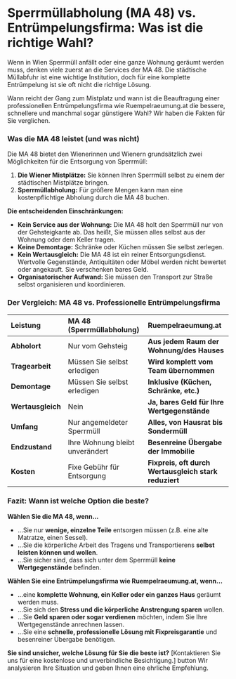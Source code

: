 # Sperrmüllabholung (MA 48) vs. Entrümpelungsfirma: Was ist die richtige Wahl?

Wenn in Wien Sperrmüll anfällt oder eine ganze Wohnung geräumt werden muss, denken viele zuerst an die Services der MA 48. Die städtische Müllabfuhr ist eine wichtige Institution, doch für eine komplette Entrümpelung ist sie oft nicht die richtige Lösung.

Wann reicht der Gang zum Mistplatz und wann ist die Beauftragung einer professionellen Entrümpelungsfirma wie Ruempelraeumung.at die bessere, schnellere und manchmal sogar günstigere Wahl? Wir haben die Fakten für Sie verglichen.

### Was die MA 48 leistet (und was nicht)

Die MA 48 bietet den Wienerinnen und Wienern grundsätzlich zwei Möglichkeiten für die Entsorgung von Sperrmüll:

1.  **Die Wiener Mistplätze:** Sie können Ihren Sperrmüll selbst zu einem der städtischen Mistplätze bringen.
2.  **Sperrmüllabholung:** Für größere Mengen kann man eine kostenpflichtige Abholung durch die MA 48 buchen.

**Die entscheidenden Einschränkungen:**
*   **Kein Service aus der Wohnung:** Die MA 48 holt den Sperrmüll nur von der Gehsteigkante ab. Das heißt, Sie müssen alles selbst aus der Wohnung oder dem Keller tragen.
*   **Keine Demontage:** Schränke oder Küchen müssen Sie selbst zerlegen.
*   **Kein Wertausgleich:** Die MA 48 ist ein reiner Entsorgungsdienst. Wertvolle Gegenstände, Antiquitäten oder Möbel werden nicht bewertet oder angekauft. Sie verschenken bares Geld.
*   **Organisatorischer Aufwand:** Sie müssen den Transport zur Straße selbst organisieren und koordinieren.

### Der Vergleich: MA 48 vs. Professionelle Entrümpelungsfirma

| Leistung | MA 48 (Sperrmüllabholung) | Ruempelraeumung.at |
| :--- | :--- | :--- |
| **Abholort** | Nur vom Gehsteig | **Aus jedem Raum der Wohnung/des Hauses** |
| **Tragearbeit** | Müssen Sie selbst erledigen | **Wird komplett vom Team übernommen** |
| **Demontage** | Müssen Sie selbst erledigen | **Inklusive (Küchen, Schränke, etc.)** |
| **Wertausgleich** | Nein | **Ja, bares Geld für Ihre Wertgegenstände** |
| **Umfang** | Nur angemeldeter Sperrmüll | **Alles, von Hausrat bis Sondermüll** |
| **Endzustand** | Ihre Wohnung bleibt unverändert | **Besenreine Übergabe der Immobilie** |
| **Kosten** | Fixe Gebühr für Entsorgung | **Fixpreis, oft durch Wertausgleich stark reduziert** |

### Fazit: Wann ist welche Option die beste?

**Wählen Sie die MA 48, wenn...**
*   ...Sie nur **wenige, einzelne Teile** entsorgen müssen (z.B. eine alte Matratze, einen Sessel).
*   ...Sie die körperliche Arbeit des Tragens und Transportierens **selbst leisten können und wollen**.
*   ...Sie sicher sind, dass sich unter dem Sperrmüll **keine Wertgegenstände** befinden.

**Wählen Sie eine Entrümpelungsfirma wie Ruempelraeumung.at, wenn...**
*   ...eine **komplette Wohnung, ein Keller oder ein ganzes Haus** geräumt werden muss.
*   ...Sie sich den **Stress und die körperliche Anstrengung sparen** wollen.
*   ...Sie **Geld sparen oder sogar verdienen** möchten, indem Sie Ihre Wertgegenstände anrechnen lassen.
*   ...Sie eine **schnelle, professionelle Lösung mit Fixpreisgarantie** und besenreiner Übergabe benötigen.

**Sie sind unsicher, welche Lösung für Sie die beste ist?** [Kontaktieren Sie uns für eine kostenlose und unverbindliche Besichtigung.] button Wir analysieren Ihre Situation und geben Ihnen eine ehrliche Empfehlung.